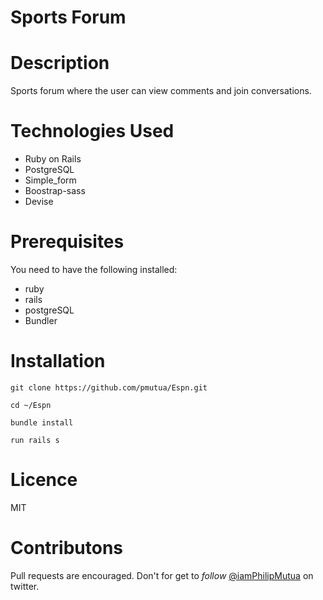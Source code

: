 # Sports Forum
# Description 
Sports forum where the user can view comments and join conversations.

# Technologies Used 

* Ruby on Rails 
* PostgreSQL
* Simple_form
* Boostrap-sass
* Devise

# Prerequisites
You need to have the following installed:
* ruby 
* rails 
* postgreSQL
* Bundler

# Installation

`git clone https://github.com/pmutua/Espn.git`

`cd ~/Espn`

`bundle install `

`run rails s`


# Licence 

MIT 

# Contributons 
Pull requests are encouraged. Don't for get to _follow_ [@iamPhilipMutua](https://twitter.com/iamPhilipMutua) on twitter.
